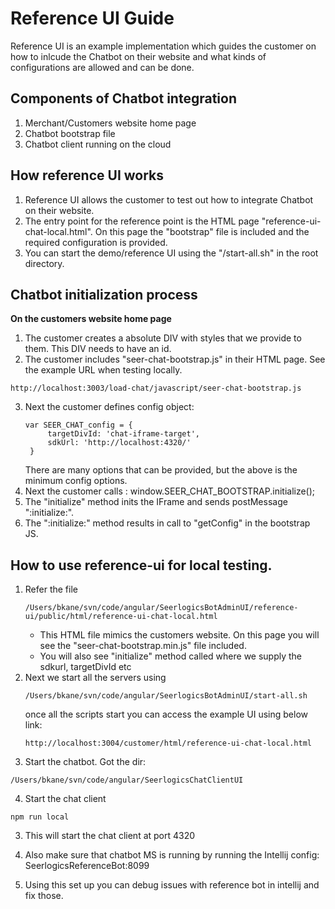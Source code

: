 
# **Reference UI Guide**

Reference UI is an example implementation which guides the customer on how to inlcude the Chatbot on their website and what kinds of configurations are allowed and can be done.

## **Components of Chatbot integration**
1. Merchant/Customers website home page
2. Chatbot bootstrap file
3. Chatbot client running on the cloud 

## **How reference UI works**
1. Reference UI allows the customer to test out how to integrate Chatbot on their website.
2. The entry point for the reference point is the HTML page "reference-ui-chat-local.html". On this page the "bootstrap" file is included and the required configuration is provided.
3. You can start the demo/reference UI using the "/start-all.sh" in the root directory.

## **Chatbot initialization process**
**On the customers website home page**
1. The customer creates a absolute DIV with styles that we provide to them. This DIV needs to have an id.
2. The customer includes "seer-chat-bootstrap.js" in their HTML page. See the example URL when testing locally.
```
http://localhost:3003/load-chat/javascript/seer-chat-bootstrap.js
```
3. Next the customer defines config object:
   ```
   var SEER_CHAT_config = {
        targetDivId: 'chat-iframe-target',
        sdkUrl: 'http://localhost:4320/'
    }
   ```
   There are many options that can be provided, but the above is the minimum config options.
4. Next the customer calls : window.SEER_CHAT_BOOTSTRAP.initialize();
5. The "initialize" method inits the IFrame and sends postMessage ":initialize:".
6. The ":initialize:" method results in call to "getConfig" in the bootstrap JS.

## How to use reference-ui for local testing.
1. Refer the file
   ```
   /Users/bkane/svn/code/angular/SeerlogicsBotAdminUI/reference-ui/public/html/reference-ui-chat-local.html
   ```   
    * This HTML file mimics the customers website.
   On this page you will see the "seer-chat-bootstrap.min.js" file included.
    * You will also see "initialize" method called where we supply the sdkurl, targetDivId etc
2. Next we start all the servers using 
   ```
   /Users/bkane/svn/code/angular/SeerlogicsBotAdminUI/start-all.sh
   ```
   once all the scripts start you can access the example UI using below link:
   ```
   http://localhost:3004/customer/html/reference-ui-chat-local.html
   ```
3. Start the chatbot. Got the dir:
```
/Users/bkane/svn/code/angular/SeerlogicsChatClientUI
```
4. Start the chat client
```
npm run local
```

3. This will start the chat client at port 4320
   
4. Also make sure that chatbot MS is running by running the Intellij config: SeerlogicsReferenceBot:8099
5. Using this set up you can debug issues with reference bot in intellij and fix those.
